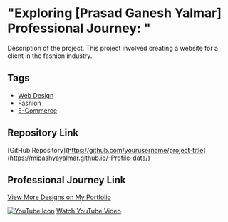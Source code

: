 # "Exploring [Prasad Ganesh Yalmar] Professional Journey: "

Description of the project. This project involved creating a website for a client in the fashion industry.

## Tags
- [Web Design](#)
- [Fashion](#)
- [E-Commerce](#)

## Repository Link
[GitHub Repository](https://github.com/yourusername/project-title](https://mipashyayalmar.github.io/-Profile-data/)

##  Professional Journey Link
[View More Designs on My Portfolio](https://mipashyayalmar.github.io/-Profile-data/)

[![YouTube Icon](URL_OF_YOUTUBE_ICON)](URL_OF_YOUTUBE_VIDEO)
[Watch YouTube Video](URL_OF_YOUTUBE_VIDEO)

